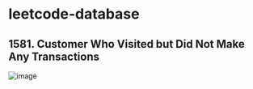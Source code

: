 # leetcode-database
## 1581. Customer Who Visited but Did Not Make Any Transactions
![image](https://github.com/user-attachments/assets/cec4017e-50dc-4a42-919e-ba946d44ca40)
